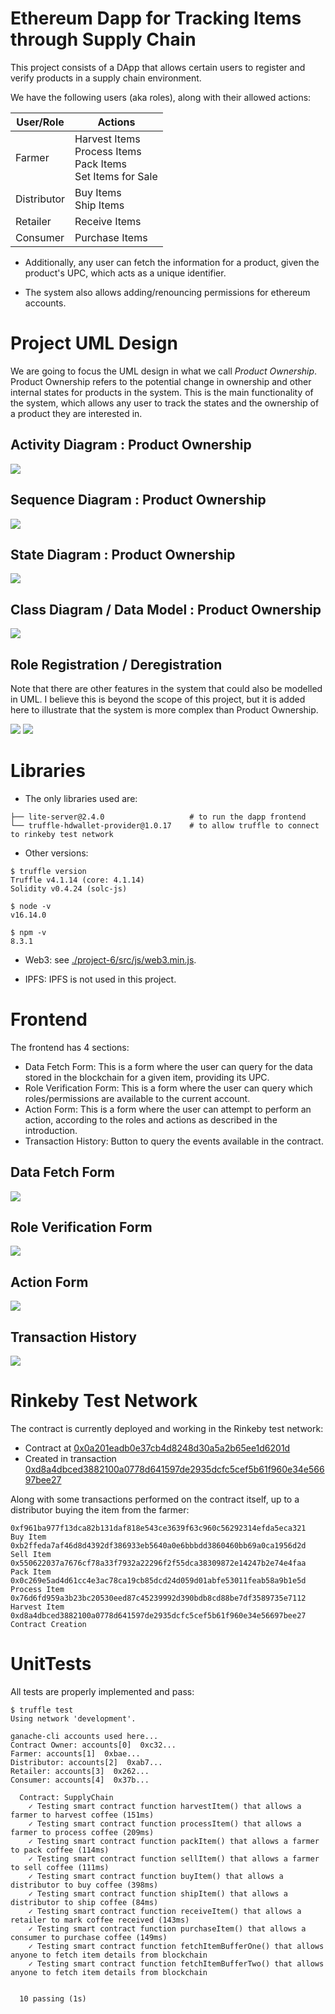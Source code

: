 # Ethereum Dapp for Tracking Items through Supply Chain

This project consists of a DApp that allows certain users to register and verify products in a supply chain environment.

We have the following users (aka roles), along with their allowed actions:

| User/Role    | Actions   |
|--------------|-----------|
| Farmer       | Harvest Items<br>Process Items<br>Pack Items<br>Set Items for Sale |
| Distributor  | Buy Items<br>Ship Items |
| Retailer     | Receive Items |
| Consumer     | Purchase Items |

* Additionally, any user can fetch the information for a product, given the product's UPC, which acts as a unique identifier.

* The system also allows adding/renouncing permissions for ethereum accounts.

# Project UML Design

We are going to focus the UML design in what we call *Product Ownership*. Product Ownership refers to the potential change in ownership and other internal states for products in the system. This is the main functionality of the system, which allows any user to track the states and the ownership of a product they are interested in.

## Activity Diagram : Product Ownership

![](./docs/P3_DApp_UMLDiagrams-Act_ProductOwnership.png)

## Sequence Diagram : Product Ownership

![](./docs/P3_DApp_UMLDiagrams-Seq_ProductOwnership.png)

## State Diagram : Product Ownership

![](./docs/P3_DApp_UMLDiagrams-SM_ProductOwnership.png)

## Class Diagram / Data Model : Product Ownership

![](./docs/P3_DApp_UMLDiagrams-DataModel.png)

## Role Registration / Deregistration

Note that there are other features in the system that could also be modelled in UML. I believe this is beyond the scope of this project, but it is added here to illustrate that the system is more complex than Product Ownership.

![](./docs/P3_DApp_UMLDiagrams-Act_FarmerRegistration.png) ![](./docs/P3_DApp_UMLDiagrams-Act_FarmerRenounce.png)


# Libraries

* The only libraries used are:
```
├── lite-server@2.4.0                   # to run the dapp frontend
└── truffle-hdwallet-provider@1.0.17    # to allow truffle to connect to rinkeby test network
```

* Other versions:
```
$ truffle version
Truffle v4.1.14 (core: 4.1.14)
Solidity v0.4.24 (solc-js)

$ node -v
v16.14.0

$ npm -v
8.3.1
```

* Web3: see [./project-6/src/js/web3.min.js](./project-6/src/js/web3.min.js).

* IPFS: IPFS is not used in this project.


# Frontend

The frontend has 4 sections:

* Data Fetch Form: This is a form where the user can query for the data stored in the blockchain for a given item, providing its UPC.
* Role Verification Form: This is a form where the user can query which roles/permissions are available to the current account.
* Action Form: This is a form where the user can attempt to perform an action, according to the roles and actions as described in the introduction.
* Transaction History: Button to query the events available in the contract.

## Data Fetch Form

![](./docs/frontend_fetch.png)

## Role Verification Form

![](./docs/frontend_roleVerification.png)

## Action Form

![](./docs/frontend_actions.png)

## Transaction History

![](./docs/frontend_transactions.png)


# Rinkeby Test Network

The contract is currently deployed and working in the Rinkeby test network:
* Contract at [0x0a201eadb0e37cb4d8248d30a5a2b65ee1d6201d](https://rinkeby.etherscan.io/address/0x0a201eadb0e37cb4d8248d30a5a2b65ee1d6201d)
* Created in transaction [0xd8a4dbced3882100a0778d641597de2935dcfc5cef5b61f960e34e56697bee27](https://rinkeby.etherscan.io/tx/0xd8a4dbced3882100a0778d641597de2935dcfc5cef5b61f960e34e56697bee27)

Along with some transactions performed on the contract itself, up to a distributor buying the item from the farmer:
```
0xf961ba977f13dca82b131daf818e543ce3639f63c960c56292314efda5eca321	Buy Item
0xb2ffeda7af46d8d4392df386933eb5640a0e6bbbdd3860460bb69a0ca1956d2d	Sell Item
0x550622037a7676cf78a33f7932a22296f2f55dca38309872e14247b2e74e4faa	Pack Item
0x0c269e5ad4d61cc4e3ac78ca19cb85dcd24d059d01abfe53011feab58a9b1e5d	Process Item
0x76d6fd959a3b23bc20530eed87c45239992d390bdb8cd88be7df3589735e7112	Harvest Item
0xd8a4dbced3882100a0778d641597de2935dcfc5cef5b61f960e34e56697bee27	Contract Creation
```

# UnitTests

All tests are properly implemented and pass:

```
$ truffle test
Using network 'development'.

ganache-cli accounts used here...
Contract Owner: accounts[0]  0xc32...
Farmer: accounts[1]  0xbae...
Distributor: accounts[2]  0xab7...
Retailer: accounts[3]  0x262...
Consumer: accounts[4]  0x37b...

  Contract: SupplyChain
    ✓ Testing smart contract function harvestItem() that allows a farmer to harvest coffee (151ms)
    ✓ Testing smart contract function processItem() that allows a farmer to process coffee (209ms)
    ✓ Testing smart contract function packItem() that allows a farmer to pack coffee (114ms)
    ✓ Testing smart contract function sellItem() that allows a farmer to sell coffee (111ms)
    ✓ Testing smart contract function buyItem() that allows a distributor to buy coffee (398ms)
    ✓ Testing smart contract function shipItem() that allows a distributor to ship coffee (84ms)
    ✓ Testing smart contract function receiveItem() that allows a retailer to mark coffee received (143ms)
    ✓ Testing smart contract function purchaseItem() that allows a consumer to purchase coffee (149ms)
    ✓ Testing smart contract function fetchItemBufferOne() that allows anyone to fetch item details from blockchain
    ✓ Testing smart contract function fetchItemBufferTwo() that allows anyone to fetch item details from blockchain


  10 passing (1s)
```